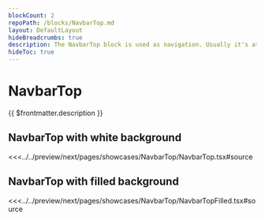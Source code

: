 ```yaml
---
blockCount: 2
repoPath: /blocks/NavbarTop.md
layout: DefaultLayout
hideBreadcrumbs: true
description: The NavbarTop block is used as navigation. Usually it's at the top of a page and has elements like company logo, links to main categories or a menu button, search input and action buttons that can open a cart, wishlist or login modal.
hideToc: true
---
```


# NavbarTop

{{ $frontmatter.description }}

## NavbarTop with white background

<Showcase showcase-name="NavbarTop/NavbarTop" no-paddings style="min-height: 500px;">

<<<../../preview/next/pages/showcases/NavbarTop/NavbarTop.tsx#source

</Showcase>

## NavbarTop with filled background

<Showcase showcase-name="NavbarTop/NavbarTopFilled" no-paddings style="min-height: 500px;">

<<<../../preview/next/pages/showcases/NavbarTop/NavbarTopFilled.tsx#source

</Showcase>
